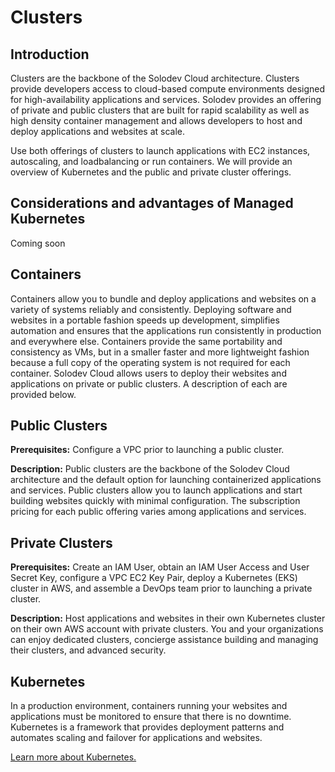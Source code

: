 # Clusters

## Introduction
Clusters are the backbone of the Solodev Cloud architecture. Clusters provide developers access to cloud-based compute environments designed for high-availability applications and services. Solodev provides an offering of private and public clusters that are built for rapid scalability as well as high density container management and allows developers to host and deploy applications and websites at scale.

 

Use both offerings of clusters to launch applications with EC2 instances, autoscaling, and loadbalancing or run containers. We will provide an overview of Kubernetes and the public and private cluster offerings.

 

## Considerations and advantages of Managed Kubernetes
Coming soon

 

## Containers
Containers allow you to bundle and deploy applications and websites on a variety of systems reliably and consistently. Deploying software and websites in a portable fashion speeds up development, simplifies automation and ensures that the applications run consistently in production and everywhere else. Containers provide the same portability and consistency as VMs, but in a smaller faster and more lightweight fashion because a full copy of the operating system is not required for each container. Solodev Cloud allows users to deploy their websites and applications on private or public clusters. A description of each are provided below.

 

## Public Clusters

**Prerequisites:** Configure a VPC prior to launching a public cluster.

**Description:** Public clusters are the backbone of the Solodev Cloud architecture and the default option for launching containerized applications and services. Public clusters allow you to launch applications and start building websites quickly with minimal configuration. The subscription pricing for each public offering varies among applications and services.   

 

## Private Clusters

**Prerequisites:** Create an IAM User, obtain an IAM User Access and User Secret Key, configure a VPC EC2 Key Pair, deploy a Kubernetes (EKS) cluster in AWS, and assemble a DevOps team prior to launching a private cluster.

**Description:** Host applications and websites in their own Kubernetes cluster on their own AWS account with private clusters. You and your organizations can enjoy dedicated clusters, concierge assistance building and managing their clusters, and advanced security. 

 

## Kubernetes
In a production environment, containers running your websites and applications must be monitored to ensure that there is no downtime. Kubernetes is a framework that provides deployment patterns and automates scaling and failover for applications and websites.

[Learn more about Kubernetes.](https://kubernetes.io/)